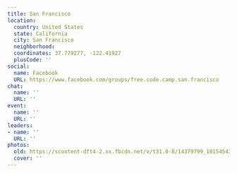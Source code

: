```yaml
---
title: San Francisco
location:
  country: United States
  state: California
  city: San Francisco
  neighborhood: 
  coordinates: 37.779277, -122.41927
  plusCode: ''
social:
  name: Facebook
  URL: https://www.facebook.com/groups/free.code.camp.san.francisco
chat:
  name: ''
  URL: ''
event:
  name: ''
  URL: ''
leaders:
- name: ''
  URL: ''
photos:
  old: https://scontent-dft4-2.xx.fbcdn.net/v/t31.0-8/14379799_10154543981983588_5619695716027645878_o.jpg?oh=7465f28a4752a15d934e5cfee8bcef66&oe=5950D0DD
  cover: ''
---
```

